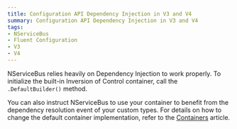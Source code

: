 ```yaml
---
title: Configuration API Dependency Injection in V3 and V4
summary: Configuration API Dependency Injection in V3 and V4
tags:
- NServiceBus
- Fluent Configuration
- V3
- V4
---
```


NServiceBus relies heavily on Dependency Injection to work properly. To initialize the built-in Inversion of Control container, call the `.DefaultBuilder()` method.

You can also instruct NServiceBus to use your container to benefit from the dependency resolution event of your custom types. For details on how to change the default container implementation, refer to the [Containers](containers) article.